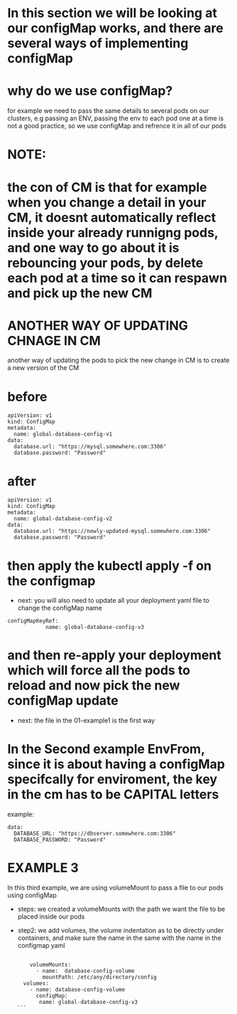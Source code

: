 # In this section we will be looking at our configMap works, and there are several ways of implementing configMap

# why do we use configMap?
for example we need to pass the same details to several pods on our clusters, e.g passing an ENV, passing the env to each pod one at a time is not a good practice, so we use configMap and refrence it in all of our pods

# NOTE:

# the con of CM is that for example when you change a detail in your CM, it doesnt automatically reflect inside your already runnigng pods, and one way to go about it is rebouncing your pods, by delete each pod at a time so it can respawn and pick up the new CM


# ANOTHER WAY OF UPDATING CHNAGE IN CM
  another way of updating the pods to pick the new change in CM is to create a new version of the CM

# before
```
apiVersion: v1
kind: ConfigMap
metadata:
  name: global-database-config-v1
data:
  database.url: "https://mysql.somewhere.com:3306"
  database.password: "Password"
```

# after
```
apiVersion: v1
kind: ConfigMap
metadata:
  name: global-database-config-v2
data:
  database.url: "https://newly-updated-mysql.somewhere.com:3306"
  database.password: "Password"
```

# then apply the kubectl apply -f on the configmap

- next: you will also need to update all your deployment yaml file to change the configMap name
```
configMapKeyRef:
            name: global-database-config-v3
```

# and then re-apply your deployment which will force all the pods to reload and now pick the new configMap update

- next: the file in the 01-example1 is the first way 


# In the Second example EnvFrom, since it is about having a configMap specifcally for enviroment, the key in the cm has to be CAPITAL letters 
example:
```
data:
  DATABASE_URL: "https://dbserver.somewhere.com:3306"
  DATABASE_PASSWORD: "Password"
```


# EXAMPLE 3
 
 In this third example, we are using volumeMount to pass a file to our pods using configMap


 - steps: we created a volumeMounts with the path we want the file to be placed inside our pods

 - step2: we add volumes, the volume indentation as to be directly under containers, and make sure the name in the same with the name in the configmap yaml

 ```

        volumeMounts:
          - name:  database-config-volume
            mountPath: /etc/any/directory/config
      volumes:
        - name: database-config-volume
          configMap:
           name: global-database-config-v3
    ```